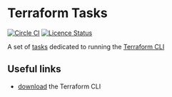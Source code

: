 # Terraform Tasks


[![Circle CI](https://circleci.com/gh/dreifadotapp/terraform-tasks.svg?style=shield)](https://circleci.com/gh/dreifadotapp/terraform-task)
[![Licence Status](https://img.shields.io/github/license/dreifadotapp/terraform-task)](https://github.com/dreifadotapp/terraform-task/blob/master/licence.txt)


A set of [tasks](https://github.com/dreifadotapp/tasks#readme) dedicated to running
the [Terraform CLI](https://www.terraform.io/)

## Useful links

* [download](https://www.terraform.io/downloads) the Terraform CLI

